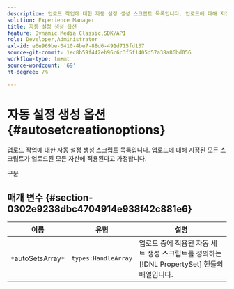 ```yaml
---
description: 업로드 작업에 대한 자동 설정 생성 스크립트 목록입니다. 업로드에 대해 지정된 모든 스크립트가 업로드된 모든 자산에 적용된다고 가정합니다.
solution: Experience Manager
title: 자동 설정 생성 옵션
feature: Dynamic Media Classic,SDK/API
role: Developer,Administrator
exl-id: e6e969be-0410-4be7-88d6-491d715fd137
source-git-commit: 1ec8b59f442eb96c6c3f5f1405d57a38a86bd056
workflow-type: tm+mt
source-wordcount: '69'
ht-degree: 7%

---
```


# 자동 설정 생성 옵션{#autosetcreationoptions}

업로드 작업에 대한 자동 설정 생성 스크립트 목록입니다. 업로드에 대해 지정된 모든 스크립트가 업로드된 모든 자산에 적용된다고 가정합니다.

구문

## 매개 변수 {#section-0302e9238dbc4704914e938f42c881e6}

| 이름 | 유형 | 설명 |
|---|---|---|
| `*`autoSetsArray`*` | `types:HandleArray` | 업로드 중에 적용된 자동 세트 생성 스크립트를 정의하는 [!DNL PropertySet] 핸들의 배열입니다. |
